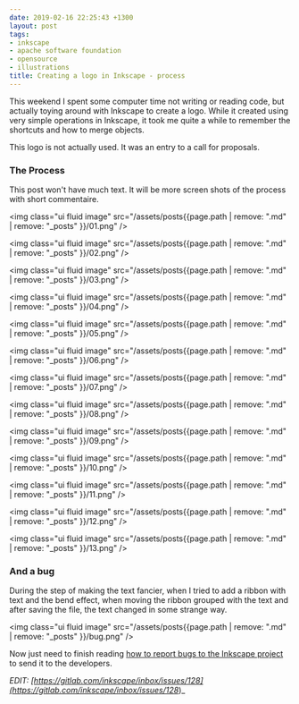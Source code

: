 ```yaml
---
date: 2019-02-16 22:25:43 +1300
layout: post
tags:
- inkscape
- apache software foundation
- opensource
- illustrations
title: Creating a logo in Inkscape - process
---
```


This weekend I spent some computer time not writing or reading code,
but actually toying around with Inkscape to create a logo. While it
created using very simple operations in Inkscape, it took me quite
a while to remember the shortcuts and how to merge objects.

This logo is not actually used. It was an entry to a call for proposals.

### The Process

This post won't have much text. It will be more screen shots of the
process with short commentaire.

<img class="ui fluid image" src="/assets/posts{{page.path | remove: ".md" | remove: "_posts" }}/01.png" />

<!--more-->


<img class="ui fluid image" src="/assets/posts{{page.path | remove: ".md" | remove: "_posts" }}/02.png" />



<img class="ui fluid image" src="/assets/posts{{page.path | remove: ".md" | remove: "_posts" }}/03.png" />




<img class="ui fluid image" src="/assets/posts{{page.path | remove: ".md" | remove: "_posts" }}/04.png" />



<img class="ui fluid image" src="/assets/posts{{page.path | remove: ".md" | remove: "_posts" }}/05.png" />



<img class="ui fluid image" src="/assets/posts{{page.path | remove: ".md" | remove: "_posts" }}/06.png" />



<img class="ui fluid image" src="/assets/posts{{page.path | remove: ".md" | remove: "_posts" }}/07.png" />



<img class="ui fluid image" src="/assets/posts{{page.path | remove: ".md" | remove: "_posts" }}/08.png" />



<img class="ui fluid image" src="/assets/posts{{page.path | remove: ".md" | remove: "_posts" }}/09.png" />



<img class="ui fluid image" src="/assets/posts{{page.path | remove: ".md" | remove: "_posts" }}/10.png" />



<img class="ui fluid image" src="/assets/posts{{page.path | remove: ".md" | remove: "_posts" }}/11.png" />



<img class="ui fluid image" src="/assets/posts{{page.path | remove: ".md" | remove: "_posts" }}/12.png" />



<img class="ui fluid image" src="/assets/posts{{page.path | remove: ".md" | remove: "_posts" }}/13.png" />


### And a bug

During the step of making the text fancier, when I tried to add a ribbon with
text and the bend effect, when moving the ribbon grouped with the text and after
saving the file, the text changed in some strange way.


<img class="ui fluid image" src="/assets/posts{{page.path | remove: ".md" | remove: "_posts" }}/bug.png" />


Now just need to finish reading
[how to report bugs to the Inkscape project](https://inkscape.org/contribute/report-bugs/)
to send it to the developers.

_EDIT: [https://gitlab.com/inkscape/inbox/issues/128](https://gitlab.com/inkscape/inbox/issues/128_)_
